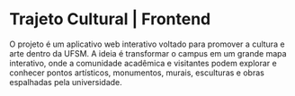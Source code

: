 # Trajeto Cultural | Frontend   

O projeto é um aplicativo web interativo voltado para promover a cultura e arte dentro da UFSM. A ideia é transformar o campus em um grande mapa interativo, onde a comunidade acadêmica e visitantes podem explorar e conhecer pontos artísticos, monumentos, murais, esculturas e obras espalhadas pela universidade.
